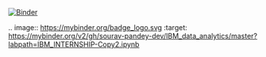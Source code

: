 [![Binder](https://mybinder.org/badge_logo.svg)](https://mybinder.org/v2/gh/sourav-pandey-dev/IBM_data_analytics/master?labpath=IBM_INTERNSHIP-Copy2.ipynb)

.. image:: https://mybinder.org/badge_logo.svg
 :target: https://mybinder.org/v2/gh/sourav-pandey-dev/IBM_data_analytics/master?labpath=IBM_INTERNSHIP-Copy2.ipynb
